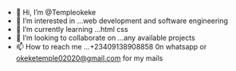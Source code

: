 - 👋 Hi, I’m @Templeokeke
- 👀 I’m interested in ...web development and software engineering
- 🌱 I’m currently learning ...html css 
- 💞️ I’m looking to collaborate on ...any available projects
- 📫 How to reach me ...+23409138908858 0n whatsapp or okeketemple02020@gmail.com for my mails

<!---
Templeokeke/Templeokeke is a ✨ special ✨ repository because its `README.md` (this file) appears on your GitHub profile.
You can click the Preview link to take a look at your changes.
--->
